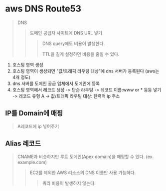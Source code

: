 # aws DNS Route53

> DNS
>
> > 도메인 공급자 사이트에 DNS URL 넣기
> >
> > > DNS query에도 비용이 발생한다.
> > >
> > > TTL을 길게 설정하면 비용을 줄일 수 있다.

1. 호스팅 영역 생성
2. 호스팅 영역이 생성되면 "값/트래픽 라우팅 대상"에 dns 서버가 등록된다 (aws는 4개 정도)
3. dns 서버를 도메인 공급 업체에서 도메인에 등록
4. 호스팅 영역에서 레코드 생성 -> 단순 라우팅 -> 레코드 이름:www or \* 등등 넣기 -> 레코드 유형 A -> 값/트래픽 라우팅 대상: 탄력적 ip 주소

## IP를 Domain에 매핑

> A레코드에 ip 넣어주기

## Alias 레코드

> CNAME과 비슷하지만 루트 도메인(Apex domain)을 매핑할 수 있다. (ex. example.com)
>
> > EC2를 제외한 AWS 리소스의 DNS 이름만 사용 가능하다.
> >
> > > 쿼리 비용이 발생하지 않는다.
